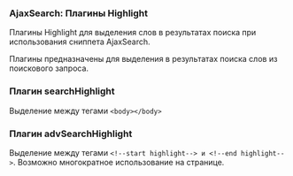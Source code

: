 
<meta http-equiv="Content-Type" content="text/html; charset=utf-8">
<h3>AjaxSearch: Плагины Highlight </h3> 
Плагины Highlight для выделения слов в результатах поиска при использования сниппета AjaxSearch.	
<br>
<p>Плагины предназначены для выделения в результатах поиска слов из поискового запроса.</p>
<h3 class="sub-header text-bold">Плагин searchHighlight</h3>
<p>Выделение между тегами <code>&lt;body&gt;&lt;/body&gt;</code></p>
<h3 class="sub-header text-bold">Плагин advSearchHighlight</h3>
<p>Выделение между тегами <code>&lt;!--start highlight--&gt; и &lt;!--end highlight--&gt;</code>. Возможно многократное использование на странице.</p>